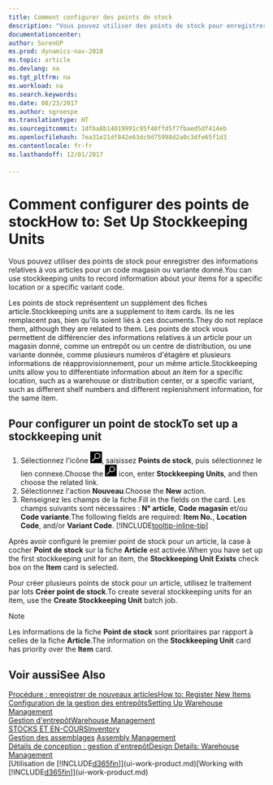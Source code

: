```yaml
---
title: Comment configurer des points de stock
description: "Vous pouvez utiliser des points de stock pour enregistrer des informations relatives à vos articles pour un code magasin ou variante donné."
documentationcenter: 
author: SorenGP
ms.prod: dynamics-nav-2018
ms.topic: article
ms.devlang: na
ms.tgt_pltfrm: na
ms.workload: na
ms.search.keywords: 
ms.date: 08/23/2017
ms.author: sgroespe
ms.translationtype: HT
ms.sourcegitcommit: 1dfba8b14019991c95f40ffd5f7fbaed5df414eb
ms.openlocfilehash: 7ea31e21df842e63dc9d75998d2a0c3dfe65f1d3
ms.contentlocale: fr-fr
ms.lasthandoff: 12/01/2017

---
```

# <a name="how-to-set-up-stockkeeping-units"></a><span data-ttu-id="8419f-103">Comment configurer des points de stock</span><span class="sxs-lookup"><span data-stu-id="8419f-103">How to: Set Up Stockkeeping Units</span></span>
<span data-ttu-id="8419f-104">Vous pouvez utiliser des points de stock pour enregistrer des informations relatives à vos articles pour un code magasin ou variante donné.</span><span class="sxs-lookup"><span data-stu-id="8419f-104">You can use stockkeeping units to record information about your items for a specific location or a specific variant code.</span></span>  

 <span data-ttu-id="8419f-105">Les points de stock représentent un supplément des fiches article.</span><span class="sxs-lookup"><span data-stu-id="8419f-105">Stockkeeping units are a supplement to item cards.</span></span> <span data-ttu-id="8419f-106">Ils ne les remplacent pas, bien qu'ils soient liés à ces documents.</span><span class="sxs-lookup"><span data-stu-id="8419f-106">They do not replace them, although they are related to them.</span></span> <span data-ttu-id="8419f-107">Les points de stock vous permettent de différencier des informations relatives à un article pour un magasin donné, comme un entrepôt ou un centre de distribution, ou une variante donnée, comme plusieurs numéros d'étagère et plusieurs informations de réapprovisionnement, pour un même article.</span><span class="sxs-lookup"><span data-stu-id="8419f-107">Stockkeeping units allow you to differentiate information about an item for a specific location, such as a warehouse or distribution center, or a specific variant, such as different shelf numbers and different replenishment information, for the same item.</span></span>  

## <a name="to-set-up-a-stockkeeping-unit"></a><span data-ttu-id="8419f-108">Pour configurer un point de stock</span><span class="sxs-lookup"><span data-stu-id="8419f-108">To set up a stockkeeping unit</span></span>  

1.  <span data-ttu-id="8419f-109">Sélectionnez l'icône ![Page ou état pour la recherche](media/ui-search/search_small.png "Page ou état pour la recherche"), saisissez **Points de stock**, puis sélectionnez le lien connexe.</span><span class="sxs-lookup"><span data-stu-id="8419f-109">Choose the ![Search for Page or Report](media/ui-search/search_small.png "Search for Page or Report icon") icon, enter **Stockkeeping Units**, and then choose the related link.</span></span>  
2.  <span data-ttu-id="8419f-110">Sélectionnez l'action **Nouveau**.</span><span class="sxs-lookup"><span data-stu-id="8419f-110">Choose the **New** action.</span></span>  
3.  <span data-ttu-id="8419f-111">Renseignez les champs de la fiche.</span><span class="sxs-lookup"><span data-stu-id="8419f-111">Fill in the fields on the card.</span></span> <span data-ttu-id="8419f-112">Les champs suivants sont nécessaires : **N° article**, **Code magasin** et/ou **Code variante**.</span><span class="sxs-lookup"><span data-stu-id="8419f-112">The following fields are required: **Item No.**, **Location Code**, and/or **Variant Code**.</span></span> [!INCLUDE[tooltip-inline-tip](includes/tooltip-inline-tip_md.md)]  

<span data-ttu-id="8419f-113">Après avoir configuré le premier point de stock pour un article, la case à cocher **Point de stock** sur la fiche **Article** est activée.</span><span class="sxs-lookup"><span data-stu-id="8419f-113">When you have set up the first stockkeeping unit for an item, the **Stockkeeping Unit Exists** check box on the **Item** card is selected.</span></span>  

<span data-ttu-id="8419f-114">Pour créer plusieurs points de stock pour un article, utilisez le traitement par lots **Créer point de stock**.</span><span class="sxs-lookup"><span data-stu-id="8419f-114">To create several stockkeeping units for an item, use the **Create Stockkeeping Unit** batch job.</span></span>  

> [!NOTE]  
>  <span data-ttu-id="8419f-115">Les informations de la fiche **Point de stock** sont prioritaires par rapport à celles de la fiche **Article**.</span><span class="sxs-lookup"><span data-stu-id="8419f-115">The information on the **Stockkeeping Unit** card has priority over the **Item** card.</span></span>  

## <a name="see-also"></a><span data-ttu-id="8419f-116">Voir aussi</span><span class="sxs-lookup"><span data-stu-id="8419f-116">See Also</span></span>  
[<span data-ttu-id="8419f-117">Procédure : enregistrer de nouveaux articles</span><span class="sxs-lookup"><span data-stu-id="8419f-117">How to: Register New Items</span></span>](inventory-how-register-new-items.md)  
[<span data-ttu-id="8419f-118">Configuration de la gestion des entrepôts</span><span class="sxs-lookup"><span data-stu-id="8419f-118">Setting Up Warehouse Management</span></span>](warehouse-setup-warehouse.md)  
[<span data-ttu-id="8419f-119">Gestion d'entrepôt</span><span class="sxs-lookup"><span data-stu-id="8419f-119">Warehouse Management</span></span>](warehouse-manage-warehouse.md)  
[<span data-ttu-id="8419f-120">STOCKS ET EN-COURS</span><span class="sxs-lookup"><span data-stu-id="8419f-120">Inventory</span></span>](inventory-manage-inventory.md)  
<span data-ttu-id="8419f-121">[Gestion des assemblages](assembly-assemble-items.md)  </span><span class="sxs-lookup"><span data-stu-id="8419f-121">[Assembly Management](assembly-assemble-items.md)  </span></span>  
[<span data-ttu-id="8419f-122">Détails de conception : gestion d'entrepôt</span><span class="sxs-lookup"><span data-stu-id="8419f-122">Design Details: Warehouse Management</span></span>](design-details-warehouse-management.md)  
<span data-ttu-id="8419f-123">[Utilisation de [!INCLUDE[d365fin](includes/d365fin_md.md)]](ui-work-product.md)</span><span class="sxs-lookup"><span data-stu-id="8419f-123">[Working with [!INCLUDE[d365fin](includes/d365fin_md.md)]](ui-work-product.md)</span></span>  

